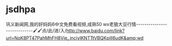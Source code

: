 # jsdhpa
巩义新闻网,我的好妈妈6中文免费看视频,成熟50 wx老狼大豆行情----------------------------🖌🖌点/此/进/入/http://www.baidu.com/link?url=NoK8PT47PahMhFH8Vie_jnciyIKNTTtVBQKpill6udK&amp;wd
